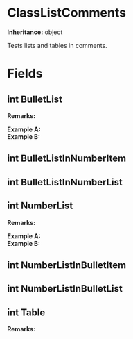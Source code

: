 # ClassListComments

**Inheritance:** object  
  
Tests lists and tables in comments.  

# Fields

## int BulletList

  
**Remarks:**  
  
**Example A:**  
**Example B:**  
  

## int BulletListInNumberItem

  

## int BulletListInNumberList

  

## int NumberList

  
**Remarks:**  
  
**Example A:**  
**Example B:**  
  

## int NumberListInBulletItem

  

## int NumberListInBulletList

  

## int Table

  
**Remarks:**  
  

